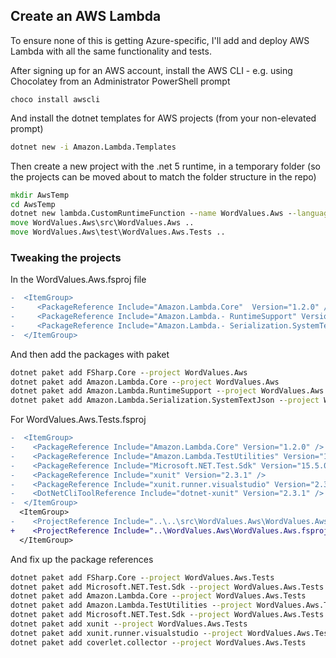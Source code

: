 ## Create an AWS Lambda

To ensure none of this is getting Azure-specific, I'll add and deploy AWS Lambda with all the same functionality and tests.

After signing up for an AWS account, install the AWS CLI - e.g. using Chocolatey from an Administrator PowerShell prompt
```pwsh
choco install awscli
```

And install the dotnet templates for AWS projects (from your non-elevated prompt)
```cmd
dotnet new -i Amazon.Lambda.Templates
```
Then create a new project with the .net 5 runtime, in a temporary folder (so the projects can be moved about to match the folder structure in the repo)
```cmd
mkdir AwsTemp
cd AwsTemp
dotnet new lambda.CustomRuntimeFunction --name WordValues.Aws --language F#
move WordValues.Aws\src\WordValues.Aws ..
move WordValues.Aws\test\WordValues.Aws.Tests ..
```
### Tweaking the projects
In the WordValues.Aws.fsproj file
```diff
-  <ItemGroup>
-     <PackageReference Include="Amazon.Lambda.Core"  Version="1.2.0" />
-     <PackageReference Include="Amazon.Lambda.- RuntimeSupport" Version="1.3.0" />
-     <PackageReference Include="Amazon.Lambda.- Serialization.SystemTextJson" Version="2.1.0" />
-  </ItemGroup>
```
And then add the packages with paket
```cmd
dotnet paket add FSharp.Core --project WordValues.Aws
dotnet paket add Amazon.Lambda.Core --project WordValues.Aws
dotnet paket add Amazon.Lambda.RuntimeSupport --project WordValues.Aws
dotnet paket add Amazon.Lambda.Serialization.SystemTextJson --project WordValues.Aws
```
For WordValues.Aws.Tests.fsproj
```diff
-  <ItemGroup>
-    <PackageReference Include="Amazon.Lambda.Core" Version="1.2.0" />
-    <PackageReference Include="Amazon.Lambda.TestUtilities" Version="1.2.0" />
-    <PackageReference Include="Microsoft.NET.Test.Sdk" Version="15.5.0" />
-    <PackageReference Include="xunit" Version="2.3.1" />
-    <PackageReference Include="xunit.runner.visualstudio" Version="2.3.1" />
-    <DotNetCliToolReference Include="dotnet-xunit" Version="2.3.1" />
-  </ItemGroup>
  <ItemGroup>
-    <ProjectReference Include="..\..\src\WordValues.Aws\WordValues.Aws.fsproj" />
+    <ProjectReference Include="..\WordValues.Aws\WordValues.Aws.fsproj" />
  </ItemGroup>
```
And fix up the package references
```cmd
dotnet paket add FSharp.Core --project WordValues.Aws.Tests
dotnet paket add Microsoft.NET.Test.Sdk --project WordValues.Aws.Tests
dotnet paket add Amazon.Lambda.Core --project WordValues.Aws.Tests
dotnet paket add Amazon.Lambda.TestUtilities --project WordValues.Aws.Tests
dotnet paket add Microsoft.NET.Test.Sdk --project WordValues.Aws.Tests
dotnet paket add xunit --project WordValues.Aws.Tests
dotnet paket add xunit.runner.visualstudio --project WordValues.Aws.Tests
dotnet paket add coverlet.collector --project WordValues.Aws.Tests
```